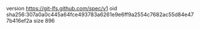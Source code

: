 version https://git-lfs.github.com/spec/v1
oid sha256:307a0a0c445a64fce493783a6261e9e6ff9a2554c7682ac55d84e477b416ef2a
size 896
